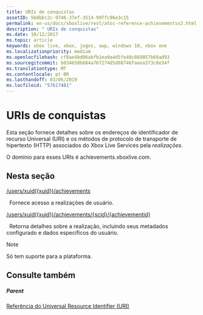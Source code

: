 ```yaml
---
title: URIs de conquistas
assetID: 568bbc2c-9746-37ef-3514-99ffc96e3c15
permalink: en-us/docs/xboxlive/rest/atoc-reference-achievementsv2.html
description: " URIs de conquistas"
ms.date: 10/12/2017
ms.topic: article
keywords: xbox live, xbox, jogos, uwp, windows 10, xbox one
ms.localizationpriority: medium
ms.openlocfilehash: cf8ae4bd06abfb1ea9a4d5fe40c869057b68ad93
ms.sourcegitcommit: b034650b684a767274d5d88746faeea373c8e34f
ms.translationtype: MT
ms.contentlocale: pt-BR
ms.lasthandoff: 03/06/2019
ms.locfileid: "57617481"
---
```

# <a name="achievements-uris"></a>URIs de conquistas

Esta seção fornece detalhes sobre os endereços de identificador de recurso Universal (URI) e os métodos de protocolo de transporte de hipertexto (HTTP) associados do Xbox Live Services pela *realizações*.

O domínio para esses URIs é achievements.xboxlive.com.

<a id="ID4EDB"></a>


## <a name="in-this-section"></a>Nesta seção

[/users/xuid({xuid})/achievements](uri-achievementsusersxuidachievementsv2.md)

&nbsp;&nbsp;Fornece acesso a realizações de usuário.

[/users/xuid({xuid})/achievements/{scid}/{achievementid}](uri-usersxuidachievementsscidachievementid.md)

&nbsp;&nbsp;Retorna detalhes sobre a realização, incluindo seus metadados configurado e dados específicos do usuário.


> [!NOTE] 
> Só tem suporte para a plataforma.



<a id="ID4EMB"></a>


## <a name="see-also"></a>Consulte também

<a id="ID4EOB"></a>


##### <a name="parent"></a>Parent

[Referência do Universal Resource Identifier (URI)](../atoc-xboxlivews-reference-uris.md)
